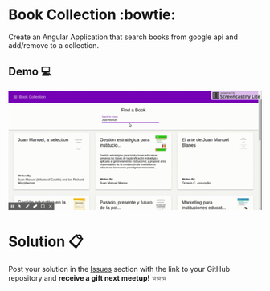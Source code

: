 # Book Collection :bowtie:

Create an Angular Application that search books from google api and add/remove to a collection.

## Demo 💻

![Demo](demo.gif)

# Solution 📋

Post your solution in the [Issues](https://github.com/angular-medellin/challenges/issues) section with the link to your GitHub repository and **receive a gift next meetup!** ⭐️⭐️⭐️
